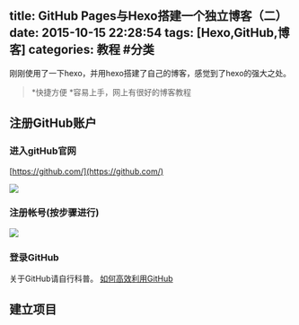 title: GitHub Pages与Hexo搭建一个独立博客（二）
date: 2015-10-15 22:28:54
tags: [Hexo,GitHub,博客]
categories: 教程 #分类
---
刚刚使用了一下hexo，并用hexo搭建了自己的博客，感觉到了hexo的强大之处。

>*快捷方便
>*容易上手，网上有很好的博客教程
## 注册GitHub账户

### 进入gitHub官网
[https://github.com/](https://github.com/)

![](http://7xnkw3.com1.z0.glb.clouddn.com/hexo_1022sign-up-github-1.png)

### 注册帐号(按步骤进行)
![](http://7xnkw3.com1.z0.glb.clouddn.com/hexo_1022sign-up-github-2.png)

### 登录GitHub
关于GitHub请自行科普。
[如何高效利用GitHub](http://www.yangzhiping.com/tech/github.html)


## 建立项目



